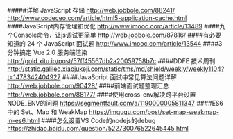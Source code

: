 #####详解 JavaScript 存储
http://web.jobbole.com/88241/
<br/>
http://www.codeceo.com/article/html5-application-cache.html
####JavaScript内存管理和优化 
http://www.imooc.com/article/13489
####九个Console命令，让js调试更简单
http://web.jobbole.com/87816/
####有必要知道的 24 个 JavaScript 面试题
http://www.imooc.com/article/13544
####3 分钟搞定 Vue 2.0 服务端渲染
http://gold.xitu.io/post/57ff45567db2a20059758b7c
####DDFE 技术周刊
http://static.galileo.xiaojukeji.com/static/tms/md/shield/weekly/weekly1104?t=1478342404927
####JavaScript 面试中常见算法问题详解
http://web.jobbole.com/90428/
####前端面试题整理汇总
http://web.jobbole.com/88177/
####使用cross-env解决跨平台设置NODE_ENV的问题
https://segmentfault.com/a/1190000005811347
####ES6 中的 Set、Map 和 WeakMap
https://imququ.com/post/set-map-weakmap-in-es6.html
####怎么设置VS Code的nodejs的debug
https://zhidao.baidu.com/question/522730076522645445.html